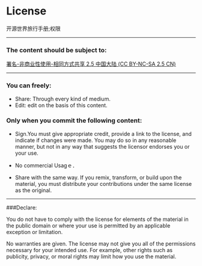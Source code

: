 ﻿# License

开源世界旅行手册;权限

---

### The content should be subject to:
[署名-非商业性使用-相同方式共享 2.5 中国大陆 (CC BY-NC-SA 2.5 CN)][1]

---

### You can freely:
- Share: Through every kind of medium.
- Edit: edit on the basis of this content.

### Only when you commit the following content:

- Sign.You must give appropriate credit, provide a link to the license, and indicate if changes were made. You may do so in any reasonable manner, but not in any way that suggests the licensor endorses you or your use.

- No commercial Usagｅ．

- Share with the same way. If you remix, transform, or build upon the material, you must distribute your contributions under the same license as the original.

---

###Declare:

You do not have to comply with the license for elements of the material in the public domain or where your use is permitted by an applicable exception or limitation.

No warranties are given. The license may not give you all of the permissions necessary for your intended use. For example, other rights such as publicity, privacy, or moral rights may limit how you use the material.


  [1]: http://creativecommons.org/licenses/by-nc-sa/2.5/cn/
